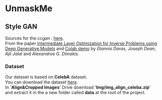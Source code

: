 # UnmaskMe

## Style GAN

Sources for the ccgan : [here](https://github.com/giannisdaras/ilo/).<br>
From the paper [Intermediate Layer Optimization for Inverse Problems using Deep Generative Models](https://arxiv.org/abs/2102.07364) and [Colab demo](https://rb.gy/tj1ypl) by *Giannis Daras*, *Joseph Dean*, *Ajil Jalal* and *Alexandros G. Dimakis*.

### Dataset

Our dataset is based on **CelebA** dataset.<br>
You can download the dataset [here](http://mmlab.ie.cuhk.edu.hk/projects/CelebA.html).<br>
In '**Align&Cropped Images**' Drive download '**Img/img_align_celeba.zip**' and extract it in the a new folder called **data** at the root of the project.

<!-- ### Installation

<ol>
<li>Create a Python environment</li>
<ol>
<code>$ python -m venv env</code>
</ol>
<li>Activate the environment</li>
<ol>
<code>$ source env/bin/activate</code>
</ol>
<li>Install the requirements</li>
<ol>
<code>$ pip install -r requirements.txt</code>
</ol>
<ol>
<code>$ pip install -r requirements.txt</code>
</ol>
<ol>
<code>$ python ccgan/src/ccgan.py</code>
</ol>
</ol> -->